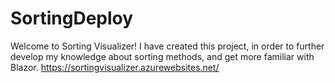 # SortingDeploy
Welcome to Sorting Visualizer! I have created this project, in order to further develop my knowledge about sorting methods, and get more familiar with Blazor.
https://sortingvisualizer.azurewebsites.net/
